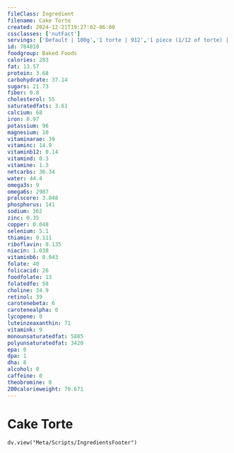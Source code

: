 ```yaml
---
fileClass: Ingredient
filename: Cake Torte
created: 2024-12-21T19:27:02-06:00
cssclasses: ['nutFact']
servings: ['Default | 100g','1 torte | 912','1 piece (1/12 of torte) | 76','1 cubic inch | 4']
id: 784810
foodgroup: Baked Foods
calories: 283
fat: 13.57
protein: 3.68
carbohydrate: 37.14
sugars: 21.73
fiber: 0.8
cholesterol: 55
saturatedfats: 3.61
calcium: 68
iron: 0.97
potassium: 96
magnesium: 10
vitaminarae: 39
vitaminc: 14.9
vitaminb12: 0.14
vitamind: 0.3
vitamine: 1.3
netcarbs: 36.34
water: 44.4
omega3s: 9
omega6s: 2987
pralscore: 3.848
phosphorus: 141
sodium: 362
zinc: 0.35
copper: 0.048
selenium: 5.1
thiamin: 0.111
riboflavin: 0.135
niacin: 1.038
vitaminb6: 0.043
folate: 40
folicacid: 26
foodfolate: 13
folatedfe: 58
choline: 34.9
retinol: 39
carotenebeta: 6
carotenealpha: 0
lycopene: 0
luteinzeaxanthin: 71
vitamink: 9
monounsaturatedfat: 5885
polyunsaturatedfat: 3420
epa: 0
dpa: 1
dha: 8
alcohol: 0
caffeine: 0
theobromine: 0
200calorieweight: 70.671
---
```


# Cake Torte

```dataviewjs
dv.view("Meta/Scripts/IngredientsFooter")
```